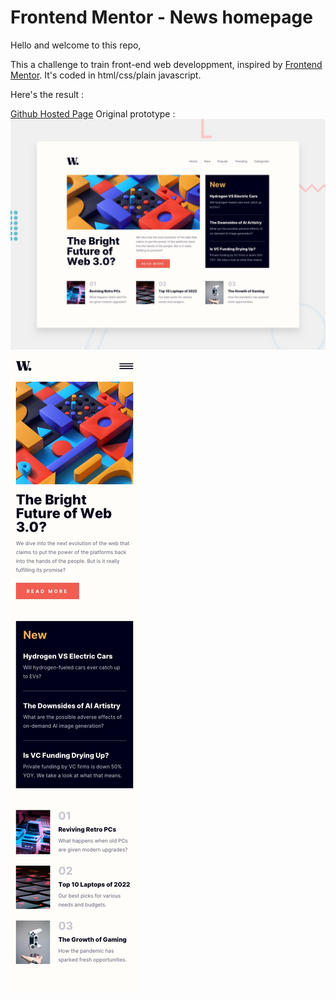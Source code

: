 # Frontend Mentor - News homepage

Hello and welcome to this repo,

This a challenge to train front-end web developpment, inspired by [Frontend Mentor](https://www.frontendmentor.io).
It's coded in html/css/plain javascript.

Here's the result :

[Github Hosted Page](https://tolexia.github.io/trainingfront-news-homepage/)
Original prototype :
![Desktop preview](./design/desktop-preview.jpg)
![Mobile design](./design/mobile-design.jpg)

